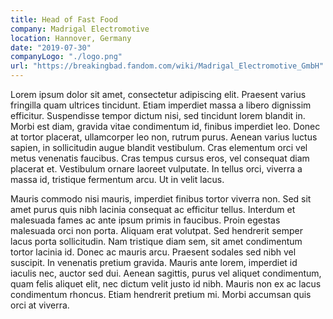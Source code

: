 ```yaml
---
title: Head of Fast Food
company: Madrigal Electromotive
location: Hannover, Germany
date: "2019-07-30"
companyLogo: "./logo.png"
url: "https://breakingbad.fandom.com/wiki/Madrigal_Electromotive_GmbH"
---
```


Lorem ipsum dolor sit amet, consectetur adipiscing elit. Praesent varius fringilla quam ultrices tincidunt. Etiam imperdiet massa a libero dignissim efficitur. Suspendisse tempor dictum nisi, sed tincidunt lorem blandit in. Morbi est diam, gravida vitae condimentum id, finibus imperdiet leo. Donec at tortor placerat, ullamcorper leo non, rutrum purus. Aenean varius luctus sapien, in sollicitudin augue blandit vestibulum. Cras elementum orci vel metus venenatis faucibus. Cras tempus cursus eros, vel consequat diam placerat et. Vestibulum ornare laoreet vulputate. In tellus orci, viverra a massa id, tristique fermentum arcu. Ut in velit lacus.

Mauris commodo nisi mauris, imperdiet finibus tortor viverra non. Sed sit amet purus quis nibh lacinia consequat ac efficitur tellus. Interdum et malesuada fames ac ante ipsum primis in faucibus. Proin egestas malesuada orci non porta. Aliquam erat volutpat. Sed hendrerit semper lacus porta sollicitudin. Nam tristique diam sem, sit amet condimentum tortor lacinia id. Donec ac mauris arcu. Praesent sodales sed nibh vel suscipit. In venenatis pretium gravida. Mauris ante lorem, imperdiet id iaculis nec, auctor sed dui. Aenean sagittis, purus vel aliquet condimentum, quam felis aliquet elit, nec dictum velit justo id nibh. Mauris non ex ac lacus condimentum rhoncus. Etiam hendrerit pretium mi. Morbi accumsan quis orci at viverra.
